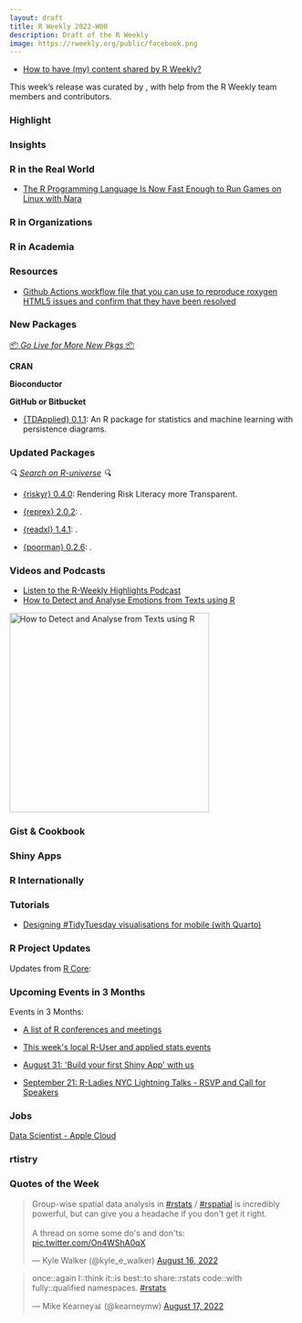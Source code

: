 ```yaml
---
layout: draft
title: R Weekly 2022-W00
description: Draft of the R Weekly
image: https://rweekly.org/public/facebook.png
---
```



+ [How to have (my) content shared by R Weekly?](https://github.com/rweekly/rweekly.org#how-to-have-my-content-shared-by-r-weekly)

This week’s release was curated by [](), with help from the R Weekly team members and contributors.



###  Highlight



### Insights



### R in the Real World

- [The R Programming Language Is Now Fast Enough to Run Games on Linux with Nara](https://boilingsteam.com/the-r-programming-language-is-now-fast-enough-to-run-games-on-linux-with-nara/)

###  R in Organizations



###  R in Academia



###  Resources

+ [Github Actions workflow file that you can use to reproduce roxygen HTML5 issues and confirm that they have been resolved](https://github.com/DavisVaughan/extrachecks-html5)

###  New Packages

<p class="added-hostname"><a href="https://rweekly.org/live" target="_blank" class="externalLink">📦 <i>Go Live for More New Pkgs</i> 📦</a></p>


**CRAN**



**Bioconductor**



**GitHub or Bitbucket**

+ [{TDApplied} 0.1.1](https://github.com/shaelebrown/TDApplied): An R package for statistics and machine learning with persistence diagrams.

### Updated Packages

<i>🔍 [Search on R-universe](https://r-universe.dev/search/) 🔍</i>

+ [{riskyr} 0.4.0](https://cran.r-project.org/package=riskyr): Rendering Risk Literacy more Transparent.

+ [{reprex} 2.0.2](https://github.com/tidyverse/reprex/): .

+ [{readxl} 1.4.1](https://github.com/tidyverse/readxl): .

+ [{poorman} 0.2.6](https://github.com/nathaneastwood/poorman): .

###  Videos and Podcasts

* [Listen to the R-Weekly Highlights Podcast](https://rweekly.fireside.fm/)
* [How to Detect and Analyse Emotions from Texts using R](https://www.youtube.com/watch?v=6el_C3PxSSw)
<a href="https://www.youtube.com/watch?v=6el_C3PxSSw">
  <img src="https://i1.ytimg.com/vi/6el_C3PxSSw/hqdefault.jpg" title="How to Detect and Analyse from Texts using R" target="_blank" width="350"/>
</a>

### Gist & Cookbook



### Shiny Apps



### R Internationally



###  Tutorials

+ [Designing #TidyTuesday visualisations for mobile (with Quarto)](https://nrennie.rbind.io/blog/2022-08-16-designing-tidytuesday-visualisations-for-mobile-with-quarto/)

<!--<div class="post-more-begin></div><div class="post-more-end"></div>-->

###  R Project Updates

Updates from [R Core](http://developer.r-project.org/blosxom.cgi/R-devel/NEWS):

###  Upcoming Events in 3 Months

Events in 3 Months:

+ [A list of R conferences and meetings](https://jumpingrivers.github.io/meetingsR/events.html)

+ [This week's local R-User and applied stats events](https://community.rstudio.com/c/irl)

+ [August 31: 'Build your first Shiny App' with us](https://mirai-solutions.ch/news/2022/08/09/announce-shiny1-ws/)

+ [September 21: R-Ladies NYC Lightning Talks - RSVP and Call for Speakers](https://www.meetup.com/rladies-newyork/events/287520144/)

### Jobs

[Data Scientist - Apple Cloud](https://jobs.apple.com/en-us/details/200400071/data-scientist-apple-cloud-services-r-programming)


### rtistry


###  Quotes of the Week

<blockquote class="twitter-tweet"><p lang="en" dir="ltr">Group-wise spatial data analysis in <a href="https://twitter.com/hashtag/rstats?src=hash&amp;ref_src=twsrc%5Etfw">#rstats</a> / <a href="https://twitter.com/hashtag/rspatial?src=hash&amp;ref_src=twsrc%5Etfw">#rspatial</a> is incredibly powerful, but can give you a headache if you don&#39;t get it right. <br><br>A thread on some some do&#39;s and don&#39;ts: <a href="https://t.co/On4WShA0qX">pic.twitter.com/On4WShA0qX</a></p>&mdash; Kyle Walker (@kyle_e_walker) <a href="https://twitter.com/kyle_e_walker/status/1559568087942172673?ref_src=twsrc%5Etfw">August 16, 2022</a></blockquote> <script async src="https://platform.twitter.com/widgets.js" charset="utf-8"></script> 

<blockquote class="twitter-tweet"><p lang="en" dir="ltr">once::again I::think it::is best::to share::rstats code::with fully::qualified namespaces. <a href="https://twitter.com/hashtag/rstats?src=hash&amp;ref_src=twsrc%5Etfw">#rstats</a></p>&mdash; Mike Kearney📊 (@kearneymw) <a href="https://twitter.com/kearneymw/status/1559861840968093699?ref_src=twsrc%5Etfw">August 17, 2022</a></blockquote> <script async src="https://platform.twitter.com/widgets.js" charset="utf-8"></script> 
